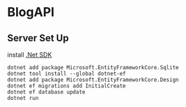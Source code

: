 # BlogAPI

## Server Set Up

install [.Net SDK](https://dotnet.microsoft.com/download)

```
dotnet add package Microsoft.EntityFrameworkCore.Sqlite
dotnet tool install --global dotnet-ef
dotnet add package Microsoft.EntityFrameworkCore.Design
dotnet ef migrations add InitialCreate
dotnet ef database update
dotnet run
```
